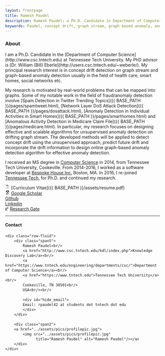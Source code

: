 ```yaml
---
layout: frontpage
title: Ramesh Paudel
description: Ramesh Paudel; a Ph.D. Candidate in Department of Computer Science at Tennessee Tech University - Cookeville, TN; research in concept drift, graph stream, graph-based anomaly, and machine learning.
keywords: Paudel, concept drift, graph stream, graph based anomaly, anomaly detection
---
```

<div class="page-header">
  <h3>About </h3>
</div>
I am a Ph.D. Candidate in the [Department of Computer Science](http://www.csc.tntech.edu) at Tennessee Tech University. My PhD advisor is [Dr. William (Bill) Eberle](http://users.csc.tntech.edu/~weberle/).
My principal research interest is in concept drift detection on graph stream and graph-based anomaly detection usually in the field of health care, smart homes, social networks etc. 

My research is motivated by real-world problems that can be mapped into graphs. Some of my notable work in the field of fraud/anomaly detection involve [Spam Detection in Twitter Trending Topics]({{ BASE_PATH }}/pages/spamtweet.html), [Network Layer DoS Attack Detection]({{ BASE_PATH }}/pages/dosattack.html), [Anomaly Detection in Individual Activities in Smart Homes]({{ BASE_PATH }}/pages/smarthomes.html) and [Anomalous Activity Detection in Medicare Claim File]({{ BASE_PATH }}/pages/medicare.html). In particular, my research focuses on designing effective and scalable algorithms for unsupervised anomaly detection on drifting graph stream. The developed methods will be applied to detect concept drift using the unsupervised approach, predict future drift and incorporate the drift information to design online graph-based anomaly detection algorithm for effective anomaly detection. 

I received an MS degree in [Computer Science](http://www.csc.tntech.edu)
in 2014, from Tennessee Tech University, Cookeville. From 2014-2016, I worked as a software developer at [Bespoke House Inc.](http://bespoke.house) Boston, MA. In 2016, I re-joined [Tennessee Tech.](https://www.tntech.edu) for Ph.D. and continued my research.

<img src="assets/icons/pdf-icon.png" style="width:1.1em !important;"/> [Curriculum Vitae]({{ BASE_PATH }}/assets/resume.pdf)<br/>
<img src="assets/icons/ghat.png" style="width:1.1em !important;"/> [Google Scholar](https://scholar.google.com/citations?user=seHpymwAAAAJ&hl=en)<br/>
<i class="fa fa-github"></i> [Github](https://github.com/rpaudel42)<br/>
<i class="fa fa-linkedin"></i> [Linkedin](https://www.linkedin.com/in/ramesh-paudel-1384b564/)<br/>
<img src="assets/icons/rgate.png" style="width:1.1em !important; margin-top: -10px;">[Research Gate](https://www.researchgate.net/profile/Ramesh_Paudel4)

---

<div class="container">
<h4><a name="contact"></a>Contact</h4>

    <div class="row-fluid">
        <div class="span5">
            Ramesh Paudel<br/>
            <a href="http://www.csc.tntech.edu/kdl/index.php">Knowledge Discovery Lab</a><br/>
            <a href="https://www.tntech.edu/engineering/departments/csc/">Department of Computer Science</a><br/>
            <a href="https://www.tntech.edu">Tennessee Tech University</a><br/>
            Cookeville, TN 38501<br/>
            USA<br/><br/>

            <div id="hide_email">
            Email: rpaudel42 at students dot tntech dot edu
            </div>
        </div>

        <div class="span2">
        <a href="../assets/pics/profilepic.jpg">
            <img src="../assets/pics/profilepic.jpg"
                  title="Ramesh Paudel" alt="Ramesh Paudel"/></a>
        </div>
    </div>
</div>

